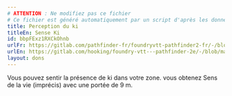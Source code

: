 ```yaml
---
# ATTENTION : Ne modifiez pas ce fichier
# Ce fichier est généré automatiquement par un script d'après les données du module Foundry VTT officiel et de sa traduction
title: Perception du ki
titleEn: Sense Ki
id: bbpFExz1RXCkOhnb
urlFr: https://gitlab.com/pathfinder-fr/foundryvtt-pathfinder2-fr/-/blob/master/data/feats/bbpFExz1RXCkOhnb.htm
urlEn: https://gitlab.com/hooking/foundry-vtt---pathfinder-2e/-/blob/master/packs/data/feats.db/sense-ki.json
layout: dons
---
```

Vous pouvez sentir la présence de ki dans votre zone. vous obtenez Sens de la vie (imprécis) avec une portée de 9 m.
